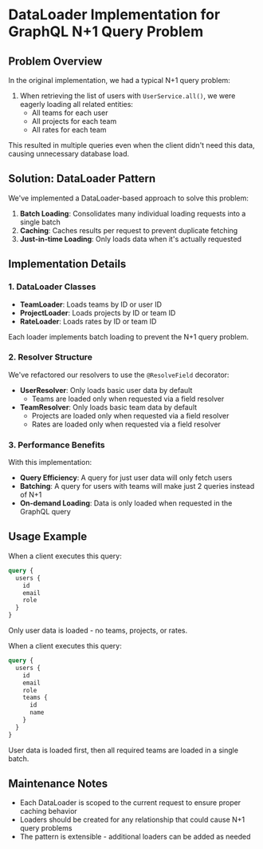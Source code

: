 # DataLoader Implementation for GraphQL N+1 Query Problem

## Problem Overview

In the original implementation, we had a typical N+1 query problem:

1. When retrieving the list of users with `UserService.all()`, we were eagerly loading all related entities:
   - All teams for each user
   - All projects for each team
   - All rates for each team

This resulted in multiple queries even when the client didn't need this data, causing unnecessary database load.

## Solution: DataLoader Pattern

We've implemented a DataLoader-based approach to solve this problem:

1. **Batch Loading**: Consolidates many individual loading requests into a single batch
2. **Caching**: Caches results per request to prevent duplicate fetching
3. **Just-in-time Loading**: Only loads data when it's actually requested

## Implementation Details

### 1. DataLoader Classes

- **TeamLoader**: Loads teams by ID or user ID
- **ProjectLoader**: Loads projects by ID or team ID
- **RateLoader**: Loads rates by ID or team ID

Each loader implements batch loading to prevent the N+1 query problem.

### 2. Resolver Structure

We've refactored our resolvers to use the `@ResolveField` decorator:

- **UserResolver**: Only loads basic user data by default
  - Teams are loaded only when requested via a field resolver
- **TeamResolver**: Only loads basic team data by default
  - Projects are loaded only when requested via a field resolver
  - Rates are loaded only when requested via a field resolver

### 3. Performance Benefits

With this implementation:

- **Query Efficiency**: A query for just user data will only fetch users
- **Batching**: A query for users with teams will make just 2 queries instead of N+1
- **On-demand Loading**: Data is only loaded when requested in the GraphQL query

## Usage Example

When a client executes this query:

```graphql
query {
  users {
    id
    email
    role
  }
}
```

Only user data is loaded - no teams, projects, or rates.

When a client executes this query:

```graphql
query {
  users {
    id
    email
    role
    teams {
      id
      name
    }
  }
}
```

User data is loaded first, then all required teams are loaded in a single batch.

## Maintenance Notes

- Each DataLoader is scoped to the current request to ensure proper caching behavior
- Loaders should be created for any relationship that could cause N+1 query problems
- The pattern is extensible - additional loaders can be added as needed
